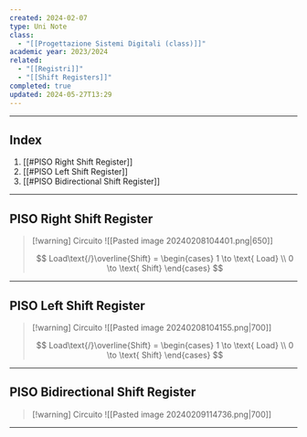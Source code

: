 ```yaml
---
created: 2024-02-07
type: Uni Note
class:
  - "[[Progettazione Sistemi Digitali (class)]]"
academic year: 2023/2024
related:
  - "[[Registri]]"
  - "[[Shift Registers]]"
completed: true
updated: 2024-05-27T13:29
---
```

---
## Index
1. [[#PISO Right Shift Register]]
2. [[#PISO Left Shift Register]]
3. [[#PISO Bidirectional Shift Register]]

---
## PISO Right Shift Register 

>[!warning] Circuito
>![[Pasted image 20240208104401.png|650]]
>
>$$  Load\text{/}\overline{Shift} = \begin{cases}
>1 \to \text{ Load} \\
>0 \to \text{ Shift}
>\end{cases} $$

---
## PISO Left Shift Register 

>[!warning] Circuito
>![[Pasted image 20240208104155.png|700]]
>
>$$  Load\text{/}\overline{Shift} = \begin{cases}
>1 \to \text{ Load} \\
>0 \to \text{ Shift}
>\end{cases} $$

---
## PISO Bidirectional Shift Register

>[!warning] Circuito
>![[Pasted image 20240209114736.png|700]]

---